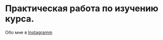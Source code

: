 # Практическая работа по изучению курса.

Обо мне в [Instagramm](https://www.instagram.com/lexminchenkov/)